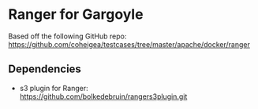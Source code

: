 # Ranger for Gargoyle

Based off the following GitHub repo: https://github.com/coheigea/testcases/tree/master/apache/docker/ranger

## Dependencies

- s3 plugin for Ranger: https://github.com/bolkedebruin/rangers3plugin.git